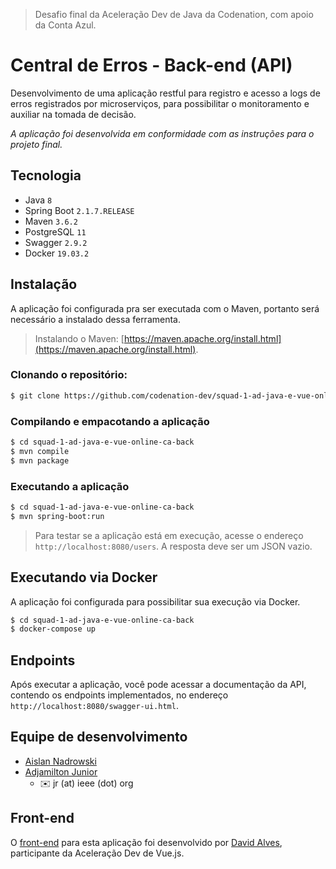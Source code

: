 > Desafio final da Aceleração Dev de Java da Codenation, com apoio da Conta Azul.

# Central de Erros - Back-end (API)

Desenvolvimento de uma aplicação restful para registro e acesso a logs de erros registrados por microserviços, para possibilitar o monitoramento e auxiliar na tomada de decisão.

*A aplicação foi desenvolvida em conformidade com as instruções para o projeto final.* 

## Tecnologia

- Java ```8```
- Spring Boot ```2.1.7.RELEASE```
- Maven ```3.6.2```
- PostgreSQL ```11``` 
- Swagger ```2.9.2```
- Docker ```19.03.2```

## Instalação

A aplicação foi configurada pra ser executada com o Maven, portanto será necessário a instalado dessa ferramenta. 

> Instalando o Maven: [https://maven.apache.org/install.html](https://maven.apache.org/install.html).

### Clonando o repositório:

```bash
$ git clone https://github.com/codenation-dev/squad-1-ad-java-e-vue-online-ca-back.git
```

### Compilando e empacotando a aplicação

```bash
$ cd squad-1-ad-java-e-vue-online-ca-back
$ mvn compile
$ mvn package
```

### Executando a aplicação

```bash
$ cd squad-1-ad-java-e-vue-online-ca-back
$ mvn spring-boot:run
```

> Para testar se a aplicação está em execução, acesse o endereço ```http://localhost:8080/users```. A resposta deve ser um JSON vazio.

## Executando via Docker

A aplicação foi configurada para possibilitar sua execução via Docker.

```bash
$ cd squad-1-ad-java-e-vue-online-ca-back
$ docker-compose up
```

## Endpoints

Após executar a aplicação, você pode acessar a documentação da API, contendo os endpoints implementados, no endereço ```http://localhost:8080/swagger-ui.html```.

## Equipe de desenvolvimento

- [Aislan Nadrowski](https://github.com/ANadrowski) 
- [Adjamilton Junior](https://github.com/ajunior)
    - :envelope: jr (at) ieee (dot) org

## Front-end

O [front-end](https://github.com/codenation-dev/squad-1-ad-java-e-vue-online-ca-front) para esta aplicação foi desenvolvido por [David Alves](https://github.com/davidalves1), participante da Aceleração Dev de Vue.js.
